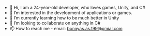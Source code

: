 - 👋 Hi, I am a 24-year-old developer, who loves games, Unity, and C#
- 👀 I’m interested in the development of applications or games.
- 🌱 I’m currently learning how to be much better in Unity
- 💞️ I’m looking to collaborate on anything in C#
- 📫 How to reach me - email: bonnyas.as.199@gmial.com
